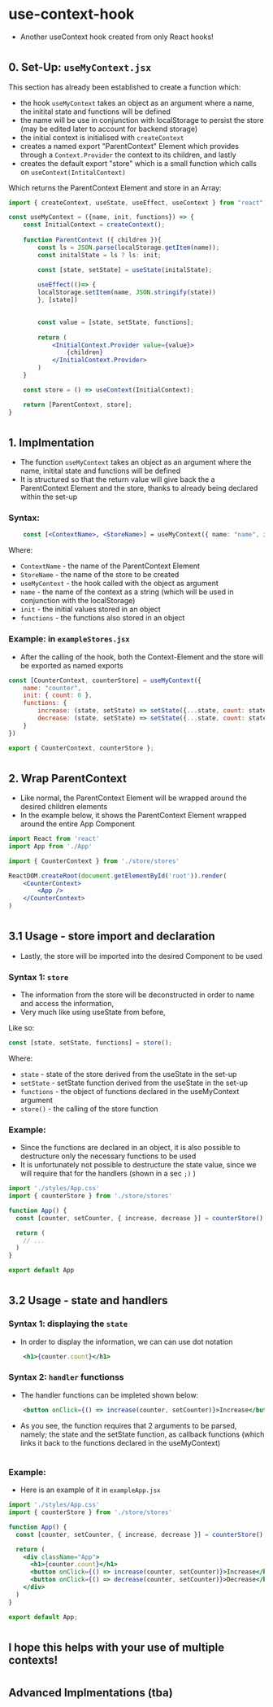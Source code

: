 # use-context-hook
 - Another useContext hook created from only React hooks!

#

## 0. Set-Up: `useMyContext.jsx` 
This section has already been established to create a function which:
 - the hook `useMyContext` takes an object as an argument where a name, the initital state and functions will be defined
 - the name will be use in conjunction with localStorage to persist the store (may be edited later to account for backend storage)
 - the initial context is initialised with `createContext`
 - creates a named export "ParentContext" Element which provides through a `Context.Provider` the context to its children, and lastly
 - creates the default export "store" which is a small function which calls on `useContext(IntitalContext)`

Which returns the ParentContext Element and store in an Array:
```jsx
import { createContext, useState, useEffect, useContext } from "react";

const useMyContext = ({name, init, functions}) => {
    const InitialContext = createContext();
    
    function ParentContext ({ children }){
        const ls = JSON.parse(localStorage.getItem(name));
        const initalState = ls ? ls: init;

        const [state, setState] = useState(initalState);
        
        useEffect(()=> {
        localStorage.setItem(name, JSON.stringify(state))
        }, [state])

        
        const value = [state, setState, functions];
        
        return (
            <InitialContext.Provider value={value}>
                {children}
            </InitialContext.Provider>
        )
    }

    const store = () => useContext(InitialContext);

    return [ParentContext, store];
}
```

#

## 1. Implmentation
 - The function `useMyContext` takes an object as an argument where the name, initital state and functions will be defined
 - It is structured so that the return value will give back the a ParentContext Element and the store, thanks to already being declared within the set-up

### Syntax:
```jsx
    const [<ContextName>, <StoreName>] = useMyContext({ name: "name", init: {}, functions: {}})
```
Where:
 - `ContextName` - the name of the ParentContext Element
 - `StoreName` - the name of the store to be created
 - `useMyContext` - the hook called with the object as argument
 - `name` - the name of the context as a string (which will be used in conjunction with the localStorage)
 - `init` - the initial values stored in an object
 - `functions` - the functions also stored in an object

### Example: in `exampleStores.jsx`
 - After the calling of the hook, both the Context-Element and the store will be exported as named exports

```jsx
const [CounterContext, counterStore] = useMyContext({
    name: "counter",
    init: { count: 0 },
    functions: {
        increase: (state, setState) => setState({...state, count: state.count + 1}),
        decrease: (state, setState) => setState({...state, count: state.count - 1}),
    } 
})

export { CounterContext, counterStore };
```

#

## 2. Wrap ParentContext
 - Like normal, the ParentContext Element will be wrapped around the desired children elements
 - In the example below, it shows the ParentContext Element wrapped around the entire App Component

```jsx
import React from 'react'
import App from './App'

import { CounterContext } from './store/stores'

ReactDOM.createRoot(document.getElementById('root')).render(
    <CounterContext>
        <App />
    </CounterContext>
)
```

#

## 3.1 Usage - store import and declaration
 - Lastly, the store will be imported into the desired Component to be used

### Syntax 1: `store`
 - The information from the store will be deconstructed in order to name and access the information, 
 - Very much like using useState from before,

Like so:
```jsx
const [state, setState, functions] = store();
```

Where:
 - `state` - state of the store derived from the useState in the set-up
 - `setState` - setState function derived from the useState in the set-up
 - `functions` - the object of functions declared in the useMyContext argument
 - `store()` - the calling of the store function

### Example:
- Since the functions are declared in an object, it is also possible to destructure only the necessary functions to be used
- It is unfortunately not possible to destructure the state value, since we will require that for the handlers (shown in a sec `;)` )

```jsx
import './styles/App.css'
import { counterStore } from './store/stores'

function App() {
  const [counter, setCounter, { increase, decrease }] = counterStore();

  return (
    // ...
  )
}

export default App
```

#

## 3.2 Usage - state and handlers

### Syntax 1: displaying the `state`
 - In order to display the information, we can can use dot notation
```jsx
    <h1>{counter.count}</h1>
```

### Syntax 2: `handler` functionss
 - The handler functions can be impleted shown below:

```jsx
    <button onClick={() => increase(counter, setCounter)}>Increase</button>
```

 - As you see, the function requires that 2 arguments to be parsed, namely; the state and the setState function, as callback functions (which links it back to the functions declared in the useMyContext)

#

### Example:
 - Here is an example of it in `exampleApp.jsx`

```jsx
import './styles/App.css'
import { counterStore } from './store/stores'

function App() {
  const [counter, setCounter, { increase, decrease }] = counterStore();

  return (
    <div className="App">
      <h1>{counter.count}</h1>
      <button onClick={() => increase(counter, setCounter)}>Increase</button>
      <button onClick={() => decrease(counter, setCounter)}>Decrease</button>
    </div>
  )
}

export default App;
```

#

## I hope this helps with your use of multiple contexts!

#

#

## Advanced Implmentations (tba)